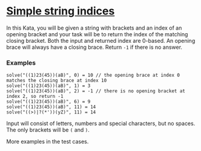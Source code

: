 # [Simple string indices](https://www.codewars.com/kata/simple-string-indices "https://www.codewars.com/kata/5a24254fe1ce0ec2eb000078")

In this Kata, you will be given a string with brackets and an index of an opening bracket and your task will be to return the index of the matching closing bracket. Both the input and returned index are 0-based. An opening brace will always have a closing brace. Return `-1` if there is no answer.

### Examples

```
solve("((1)23(45))(aB)", 0) = 10 // the opening brace at index 0 matches the closing brace at index 10
solve("((1)23(45))(aB)", 1) = 3 
solve("((1)23(45))(aB)", 2) = -1 // there is no opening bracket at index 2, so return -1
solve("((1)23(45))(aB)", 6) = 9
solve("((1)23(45))(aB)", 11) = 14
solve("((>)|?(*'))(yZ)", 11) = 14
```

Input will consist of letters, numbers and special characters, but no spaces. The only brackets will be `(` and `)`. 

More examples in the test cases. 